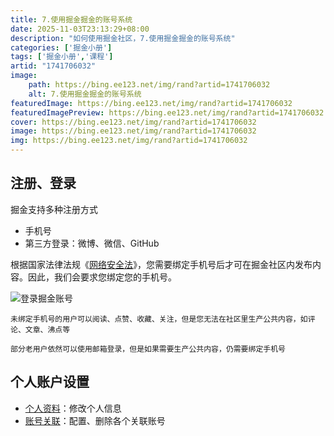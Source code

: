 ```yaml
---
title: 7.使用掘金掘金的账号系统
date: 2025-11-03T23:13:29+08:00
description: "如何使用掘金社区，7.使用掘金掘金的账号系统"
categories: ['掘金小册']
tags: ['掘金小册','课程']
artid: "1741706032"
image:
    path: https://bing.ee123.net/img/rand?artid=1741706032
    alt: 7.使用掘金掘金的账号系统
featuredImage: https://bing.ee123.net/img/rand?artid=1741706032
featuredImagePreview: https://bing.ee123.net/img/rand?artid=1741706032
cover: https://bing.ee123.net/img/rand?artid=1741706032
image: https://bing.ee123.net/img/rand?artid=1741706032
img: https://bing.ee123.net/img/rand?artid=1741706032
---
```



## 注册、登录

掘金支持多种注册方式

- 手机号
- 第三方登录：微博、微信、GitHub

根据国家法律法规《[网络安全法](http://www.cac.gov.cn/2016-11/07/c_1119867116.htm)》，您需要绑定手机号后才可在掘金社区内发布内容。因此，我们会要求您绑定您的手机号。

![登录掘金账号](https://p3-juejin.byteimg.com/tos-cn-i-k3u1fbpfcp/0dd3149e7fb54f7ea88759d850be008b~tplv-k3u1fbpfcp-zoom-1.image)

```!
未绑定手机号的用户可以阅读、点赞、收藏、关注，但是您无法在社区里生产公共内容，如评论、文章、沸点等
```

```!
部分老用户依然可以使用邮箱登录，但是如果需要生产公共内容，仍需要绑定手机号
```


## 个人账户设置

- [个人资料](https://juejin.cn/user/settings/profile)：修改个人信息
- [账号关联](https://juejin.cn/user/settings/account)：配置、删除各个关联账号
